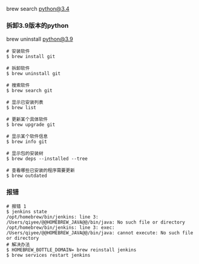 
brew search python@3.4

### 拆卸3.9版本的python
brew uninstall python@3.9

``` shell
# 安装软件
$ brew install git

# 拆卸软件
$ brew uninstall git 

# 搜索软件
$ brew search git

# 显示已安装列表
$ brew list

# 更新某个具体软件
$ brew upgrade git

# 显示某个软件信息
$ brew info git 

# 显示包的安装树
$ brew deps --installed --tree

# 查看哪些已安装的程序需要更新
$ brew outdated
```



### 报错

``` shell
# 报错 1
$ jenkins state
/opt/homebrew/bin/jenkins: line 3: /Users/qiyee/@@HOMEBREW_JAVA@@/bin/java: No such file or directory
/opt/homebrew/bin/jenkins: line 3: exec: /Users/qiyee/@@HOMEBREW_JAVA@@/bin/java: cannot execute: No such file or directory
# 解决办法
$ HOMEBREW_BOTTLE_DOMAIN= brew reinstall jenkins
$ brew services restart jenkins
```

